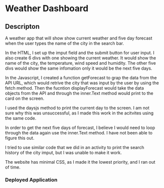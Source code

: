 # Weather Dashboard

## Descripton

A weather app that will show show current weather and five day forecast when the user
types the name of the city in the search bar.

In the HTML, I set up the imput field and the submit button for user input. I also
create 6 divs with one showing the current weather. It would show the name of the city,
the temperature, wind speed and humidity. The other five divs would show the same infomation
only it would be the next five days. 

In the Javascript, I created a function getForecast to grap the data from the API URL, which
would retrive the city that was input by the user by using the fetch method. Then the fucntion
displayForecast would take the data objects from the API and through the inner.Text method 
would print to the card on the screen.

I used the daysjs method to print the current day to the screen. I am not sure why this
was unsuccessful, as I made this work in the acitvites using the same code.

In order to get the next five days of forecast, I believe I would need to loop through the
data again use the inner.Text method. I have not been able to figure this out.

I tried to use similar code that we did in an activity to print the search history of the
city imput, but I was unable to make it work.

The website has minimal CSS, as I made it the lowest priority, and I ran out of time.

### Deployed Application


